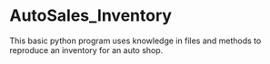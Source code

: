 # AutoSales_Inventory
This basic python program uses knowledge in files and methods to reproduce an inventory for an auto shop.
